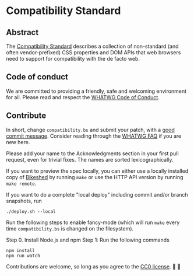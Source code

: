 # Compatibility Standard

## Abstract

The [Compatibility Standard](https://compat.spec.whatwg.org/) describes a collection of non-standard (and often vendor-prefixed) CSS properties and DOM APIs that web browsers need to support for compatibility with the de facto web.

## Code of conduct

We are committed to providing a friendly, safe and welcoming environment for all. Please read and
respect the [WHATWG Code of Conduct](https://wiki.whatwg.org/wiki/Code_of_Conduct).

## Contribute

In short, change `compatibility.bs` and submit your patch, with a
[good commit message](https://github.com/erlang/otp/wiki/Writing-good-commit-messages). Consider
reading through the [WHATWG FAQ](https://wiki.whatwg.org/wiki/FAQ) if you are new here.

Please add your name to the Acknowledgments section in your first pull request, even for trivial
fixes. The names are sorted lexicographically.

If you want to preview the spec locally, you can either use a locally installed copy of
[Bikeshed](https://github.com/tabatkins/bikeshed) by running `make` or use the HTTP API version by
running `make remote`.

If you want to do a complete "local deploy" including commit and/or branch snapshots, run

```
./deploy.sh --local
```

Run the following steps to enable fancy-mode (which will run `make` every time `compatibility.bs` is changed on the filesystem).

Step 0. Install Node.js and npm
Step 1: Run the following commands

```
npm install
npm run watch
```

Contributions are welcome, so long as you agree to the [CC0 license](LICENSE). :rainbow: :stars:
